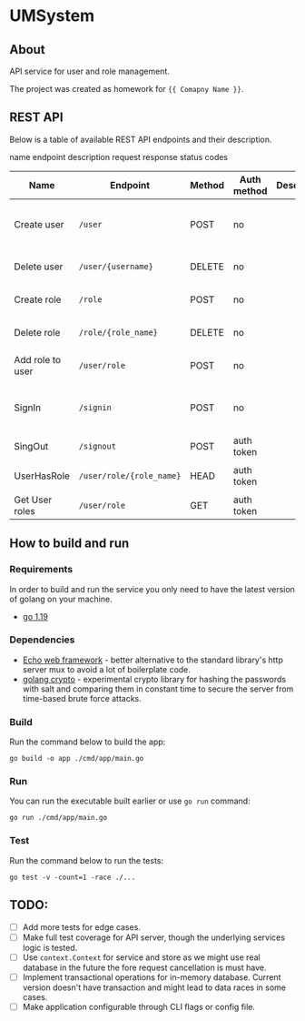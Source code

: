 # UMSystem

## About

API service for user and role management.

The project was created as homework for `{{ Comapny Name }}`. 

## REST API

Below is a table of available REST API endpoints and their description.

name endpoint description request response status codes

| Name             | Endpoint                 | Method | Auth method | Description | Request schema                               | Response schema               |
|------------------|--------------------------|--------|-------------|-------------|----------------------------------------------|-------------------------------|
| Create user      | `/user`                  | POST   | no          |             | Body: `{username: string, password: string}` | `{username: string}`          |
| Delete user      | `/user/{username}`       | DELETE | no          |             | Path: `{username: string}`                   | no content                    |
| Create role      | `/role`                  | POST   | no          |             | Body: `{role_name: string}`                  | `{role_name: string}`         |
| Delete role      | `/role/{role_name}`      | DELETE | no          |             | Path: `{role_name: string}`                  | no content                    |
| Add role to user | `/user/role`             | POST   | no          |             | Body:`{role_name: string}`                   | no content                    |
| SignIn           | `/signin`                | POST   | no          |             | Body: `{username: string, password: string}` | `{token: string}`             |
| SingOut          | `/signout`               | POST   | auth token  |             |                                              | no content                    |
| UserHasRole      | `/user/role/{role_name}` | HEAD   | auth token  |             | Body: `{role_name: string}`                  | `{result: bool}`              |
| Get User roles   | `/user/role`             | GET    | auth token  |             |                                              | `{roles: Array<string>}`      |

## How to build and run

### Requirements

In order to build and run the service you only need to have the latest version of golang on your machine.

- [go 1.19](https://go.dev/dl/)

### Dependencies

- [Echo web framework](github.com/labstack/echo/v4) - better alternative to the standard library's http server mux to
  avoid a lot of boilerplate code.
- [golang crypto](golang.org/x/crypto) - experimental crypto library for hashing the passwords with salt and comparing
  them in constant time to secure the server from time-based brute force attacks.

### Build

Run the command below to build the app:

```shell
go build -o app ./cmd/app/main.go
```

### Run

You can run the executable built earlier or use `go run` command:

```shell
go run ./cmd/app/main.go
```

### Test

Run the command below to run the tests:

```shell
go test -v -count=1 -race ./...
```

## TODO:

- [ ] Add more tests for edge cases.
- [ ] Make full test coverage for API server, though the underlying services logic is tested.
- [ ] Use `context.Context` for service and store as we might use real database in the future the fore request
  cancellation is must have.
- [ ] Implement transactional operations for in-memory database. Current version doesn't have transaction and might lead
  to data races in some cases.
- [ ] Make application configurable through CLI flags or config file.

